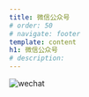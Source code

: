 ```yaml
---
title: 微信公众号
# order: 50
# navigate: footer
template: content
h1: 微信公众号
# description: 
---
```


<!--pico-element centre-park-->

![wechat](%base_url%/images/wechat.png)

<!--pico-element-end-->